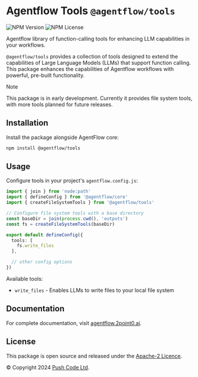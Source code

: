 # Agentflow Tools `@agentflow/tools`

![NPM Version](https://img.shields.io/npm/v/%40agentflow%2Ftools?style=flat-square)
![NPM License](https://img.shields.io/npm/l/%40agentflow%2Ftools?style=flat-square)

Agentflow library of function-calling tools for enhancing LLM capabilities in your workflows.

`@agentflow/tools` provides a collection of tools designed to extend the capabilities of Large Language Models (LLMs) that support function calling. This package enhances the capabilities of Agentflow workflows with powerful, pre-built functionality.

> [!NOTE]
> This package is in early development. Currently it provides file system tools, with more tools planned for future releases.

## Installation

Install the package alongside AgentFlow core:

```sh
npm install @agentflow/tools
```

## Usage

Configure tools in your project's `agentflow.config.js`:

```ts
import { join } from 'node:path'
import { defineConfig } from '@agentflow/core'
import { createFileSystemTools } from '@agentflow/tools'

// Configure file system tools with a base directory
const baseDir = join(process.cwd(), 'outputs')
const fs = createFileSystemTools(baseDir)

export default defineConfig({
  tools: [
    fs.write_files
  ],

  // other config options
})
```

Available tools:

- `write_files` - Enables LLMs to write files to your local file system

## Documentation

For complete documentation, visit [agentflow.2point0.ai](https://agentflow.2point0.ai).

## License

This package is open source and released under the [Apache-2 Licence](https://github.com/lebrunel/agentflow/blob/master/LICENSE).

© Copyright 2024 [Push Code Ltd](https://www.pushcode.com/).
